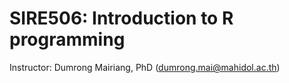 # SIRE506: Introduction to R programming

Instructor: Dumrong Mairiang, PhD (dumrong.mai@mahidol.ac.th)



